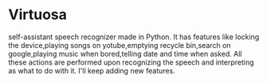 # Virtuosa
self-assistant speech recognizer made in Python.
It has features like locking the device,playing songs on yotube,emptying recycle bin,search on google,playing music when bored,telling date and time when asked.
All these actions are performed upon recognizing the speech and interpreting as what to do with it.
I'll keep adding new features.

